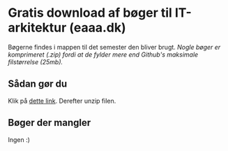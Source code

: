 # Gratis download af bøger til IT-arkitektur (eaaa.dk)
Bøgerne findes i mappen til det semester den bliver brugt.
_Nogle bøger er komprimeret (.zip) fordi at de fylder mere end Github's maksimale filstørrelse (25mb)._
## Sådan gør du
Klik på [dette link](https://github.com/krisp99/download-it-arkitektur-boeger-gratis/archive/main.zip). Derefter unzip filen.
## Bøger der mangler
Ingen :)
